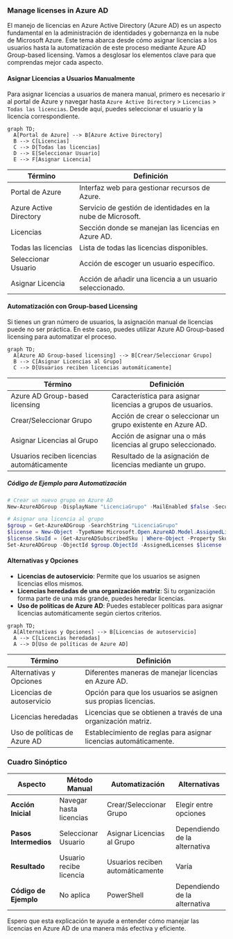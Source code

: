 ### Manage licenses in Azure AD

El manejo de licencias en Azure Active Directory (Azure AD) es un aspecto fundamental en la administración de identidades y gobernanza en la nube de Microsoft Azure. Este tema abarca desde cómo asignar licencias a los usuarios hasta la automatización de este proceso mediante Azure AD Group-based licensing. Vamos a desglosar los elementos clave para que comprendas mejor cada aspecto.

#### Asignar Licencias a Usuarios Manualmente

Para asignar licencias a usuarios de manera manual, primero es necesario ir al portal de Azure y navegar hasta `Azure Active Directory` > `Licencias` > `Todas las licencias`. Desde aquí, puedes seleccionar el usuario y la licencia correspondiente.

```mermaid
graph TD;
  A[Portal de Azure] --> B[Azure Active Directory]
  B --> C[Licencias]
  C --> D[Todas las licencias]
  D --> E[Seleccionar Usuario]
  E --> F[Asignar Licencia]
```

| Término                    | Definición                                                   |
|----------------------------|--------------------------------------------------------------|
| Portal de Azure            | Interfaz web para gestionar recursos de Azure.               |
| Azure Active Directory     | Servicio de gestión de identidades en la nube de Microsoft.  |
| Licencias                  | Sección donde se manejan las licencias en Azure AD.          |
| Todas las licencias        | Lista de todas las licencias disponibles.                    |
| Seleccionar Usuario        | Acción de escoger un usuario específico.                     |
| Asignar Licencia           | Acción de añadir una licencia a un usuario seleccionado.     |

#### Automatización con Group-based Licensing

Si tienes un gran número de usuarios, la asignación manual de licencias puede no ser práctica. En este caso, puedes utilizar Azure AD Group-based licensing para automatizar el proceso.

```mermaid
graph TD;
  A[Azure AD Group-based licensing] --> B[Crear/Seleccionar Grupo]
  B --> C[Asignar Licencias al Grupo]
  C --> D[Usuarios reciben licencias automáticamente]
```

| Término                           | Definición                                               |
|-----------------------------------|----------------------------------------------------------|
| Azure AD Group-based licensing    | Característica para asignar licencias a grupos de usuarios. |
| Crear/Seleccionar Grupo           | Acción de crear o seleccionar un grupo existente en Azure AD. |
| Asignar Licencias al Grupo        | Acción de asignar una o más licencias al grupo seleccionado. |
| Usuarios reciben licencias automáticamente | Resultado de la asignación de licencias mediante un grupo. |

##### Código de Ejemplo para Automatización

```powershell
# Crear un nuevo grupo en Azure AD
New-AzureADGroup -DisplayName "LicenciaGrupo" -MailEnabled $false -SecurityEnabled $true -MailNickName "NoEmail"

# Asignar una licencia al grupo
$group = Get-AzureADGroup -SearchString "LicenciaGrupo"
$license = New-Object -TypeName Microsoft.Open.AzureAD.Model.AssignedLicense
$license.SkuId = (Get-AzureADSubscribedSku | Where-Object -Property SkuPartNumber -Value "ENTERPRISEPACK" -EQ).ObjectId
Set-AzureADGroup -ObjectId $group.ObjectId -AssignedLicenses $license
```

#### Alternativas y Opciones

- **Licencias de autoservicio**: Permite que los usuarios se asignen licencias ellos mismos.
- **Licencias heredadas de una organización matriz**: Si tu organización forma parte de una más grande, puedes heredar licencias.
- **Uso de políticas de Azure AD**: Puedes establecer políticas para asignar licencias automáticamente según ciertos criterios.

```mermaid
graph TD;
  A[Alternativas y Opciones] --> B[Licencias de autoservicio]
  A --> C[Licencias heredadas]
  A --> D[Uso de políticas de Azure AD]
```

| Término                     | Definición                                               |
|-----------------------------|----------------------------------------------------------|
| Alternativas y Opciones     | Diferentes maneras de manejar licencias en Azure AD.      |
| Licencias de autoservicio   | Opción para que los usuarios se asignen sus propias licencias. |
| Licencias heredadas         | Licencias que se obtienen a través de una organización matriz. |
| Uso de políticas de Azure AD | Establecimiento de reglas para asignar licencias automáticamente. |

### Cuadro Sinóptico

| Aspecto                              | Método Manual                | Automatización               | Alternativas                  |
|--------------------------------------|-----------------------------|------------------------------|-------------------------------|
| **Acción Inicial**                   | Navegar hasta licencias     | Crear/Seleccionar Grupo      | Elegir entre opciones         |
| **Pasos Intermedios**                | Seleccionar Usuario         | Asignar Licencias al Grupo   | Dependiendo de la alternativa |
| **Resultado**                        | Usuario recibe licencia     | Usuarios reciben automáticamente| Varía                        |
| **Código de Ejemplo**                 | No aplica                   | PowerShell                   | Dependiendo de la alternativa |

Espero que esta explicación te ayude a entender cómo manejar las licencias en Azure AD de una manera más efectiva y eficiente.